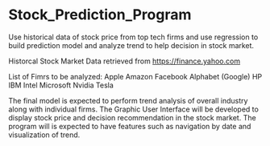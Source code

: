 # Stock_Prediction_Program
Use historical data of stock price from top tech firms and use regression to build prediction model and analyze trend to help decision in stock market.

Historcal Stock Market Data retrieved from https://finance.yahoo.com

List of Fimrs to be analyzed:
Apple
Amazon
Facebook
Alphabet (Google)
HP
IBM
Intel
Microsoft
Nvidia
Tesla

The final model is expected to perform trend analysis of overall industry along with individual firms. The Graphic User Interface will be developed to display stock price and decision recommendation in the stock market. The program will is expected to have features such as navigation by date and visualization of trend.
